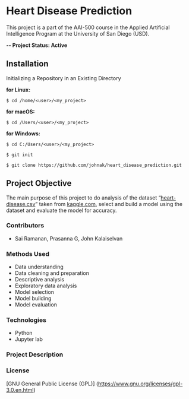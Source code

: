 # Heart Disease Prediction
This project is a part of the AAI-500 course in the Applied Artificial Intelligence Program at the University of San Diego (USD). 

**-- Project Status: Active**

## Installation

Initializing a Repository in an Existing Directory

**for Linux:**
```
$ cd /home/<user>/<my_project>
```
**for macOS:**
```
$ cd /Users/<user>/<my_project>
```
**for Windows:**
```
$ cd C:/Users/<user>/<my_project>
```
```
$ git init
```
```
$ git clone https://github.com/johnak/heart_disease_prediction.git
```

## Project Objective
The main purpose of this project to do analysis of the dataset “[heart-disease.csv](heart-disease.csv)” taken from [kaggle.com](https://www.kaggle.com/datasets/krishujeniya/heart-diseae), select and build a model using the dataset and evaluate the model for accuracy.

### Contributors  
- Sai Ramanan, Prasanna G, John Kalaiselvan

### Methods Used
- Data understanding
- Data cleaning and preparation
- Descriptive analysis
- Exploratory data analysis
- Model selection
- Model building
- Model evaluation

### Technologies
- Python
- Jupyter lab

### Project Description

### License
[GNU General Public License (GPL)] (https://www.gnu.org/licenses/gpl-3.0.en.html)

